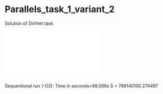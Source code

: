 Parallels_task_1_variant_2
==========================

Solution of Dirihlet task

![Task](Lab1_2.pdf?raw=true)

Sequentional run (-O2): Time in seconds=68.566s	 S = 789140100.274497
